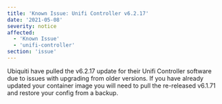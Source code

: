 ```yaml
---
title: 'Known Issue: Unifi Controller v6.2.17'
date: '2021-05-08'
severity: notice
affected:
  - 'Known Issue'
  - 'unifi-controller'
section: 'issue'
---
```


Ubiquiti have pulled the v6.2.17 update for their Unifi Controller software due to issues with upgrading from older versions. If you have already updated your container image you will need to pull the re-released v6.1.71 and restore your config from a backup.
